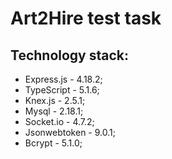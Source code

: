 # Art2Hire test task

## Technology stack:
- Express.js - 4.18.2;
- TypeScript - 5.1.6;
- Knex.js - 2.5.1;
- Mysql - 2.18.1;
- Socket.io - 4.7.2;
- Jsonwebtoken - 9.0.1;
- Bcrypt - 5.1.0;
